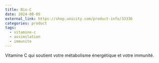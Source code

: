 ```yaml
---
title: Bio-C
date: 2024-08-05
external_link: https://shop.unicity.com/product-info/33336
categories: product
tags:
  - vitamine-c
  - assimilation
  - immunite
---
```

Vitamine C qui soutient votre métabolisme énergétique et votre immunité.
<!--more-->
